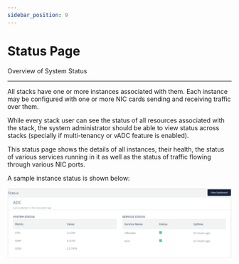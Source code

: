 ```yaml
---
sidebar_position: 9
---
```


# Status Page

Overview of System Status

---

All stacks have one or more instances associated with them. Each instance may be configured with one or more NIC cards sending and receiving traffic over them.

While every stack user can see the status of all resources associated with the stack, the system administrator should be able to view status across stacks (specially if multi-tenancy or vADC feature is enabled).

This status page shows the details of all instances, their health, the status of various services running in it as well as the status of traffic flowing through various NIC ports.

A sample instance status is shown below:

![stack-page](/img/platform/stackstatus1.png)
